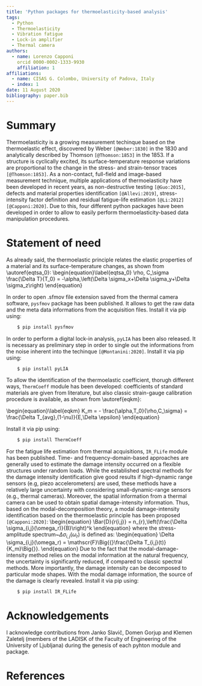 ```yaml
---
title: 'Python packages for thermoelasticity-based analysis'
tags:
  - Python
  - Thermoelasticity
  - Vibration fatigue
  - Lock-in amplifier
  - Thermal camera
authors:
  - name: Lorenzo Capponi
    orcid 0000-0002-1333-9930
    affiliation: 1
affiliations:
  - name: CISAS G. Colombo, University of Padova, Italy
  - index: 1 
date: 11 August 2020
bibliography: paper.bib
---
```


# Summary

Thermoelasticity is a growing measurement techinque based on the thermoelastic effect, discovered by Weber `[@Weber:1830]` in the 1830 and analytically described by Thomson `[@Thomson:1853]` in the 1853. If a structure is cyclically excited, its surface-temperature response variations are proportional to the change in the stress- and strain-tensor traces `[@Thomson:1853]`. As a non-contact, full-field and image-based measurement technique, multiple applications of thermoelasticity have been developed in recent years, as non-destructive testing `[@Guo:2015]`, defects and material properties identification `[@Allevi:2019]`, stress-intensity factor definition and residual fatigue-life estimation `[@Li:2012][@Capponi:2020]`. Due to this, four different python packages have been developed in order to allow to easily perform thermoelasticity-based data manipulation procedures.

# Statement of need 

As already said, the thermoelastic principle relates the elastic properties of a material and its surface-temperature changes, as shown from \autoref{eqtsa_0}:
\begin{equation}\label{eqtsa_0}
\rho\, C_\sigma \frac{\Delta T}{T_0} = -\alpha\,\left(\Delta \sigma_x+\Delta \sigma_y+\Delta \sigma_z\right)
\end{equation}

In order to open .sfmov file extension saved from the thermal camera software, `pysfmov` package has been published. It allows to get the raw data and the meta data informations from the acquisition files. Install it via pip using:
```python
    $ pip install pysfmov
```	
In order to perform a digital lock-in analysis, `pyLIA` has been also released. It is necessary as preliminary step in order to single out the 
informations from the noise inherent into the techinque `[@Montanini:2020]`. Install it via pip using:
```python
    $ pip install pyLIA
```	
To allow the identification of the thermoelastic coefficient, thorugh different ways, `ThermCoeff` module has been developed: coefficients of standard materials are given from literature, but also classic strain-gauge calibration procedure is available, as shown from \autoref{eqkm}:

\begin{equation}\label{eqkm}
    K_m = - \frac{\alpha\,T_0}{\rho\,C_\sigma} = \frac{\Delta T_{avg}\,(1-\nu)}{E\,\Delta \epsilon}
\end{equation}

Install it via pip using:
```python
    $ pip install ThermCoeff
```	
For the fatigue life estimation from thermal acquisitions, `IR_FLife` module has been published. Time- and frequency-domain-based approaches are generally used to estimate the damage intensity occurred on a flexible structures under random loads. While the established spectral methods for the damage intensity identification give good results if high-dynamic range sensors (e.g, piezo accelerometers) are used, these methods have a relatively large uncertainty with considering small-dynamic-range sensors (e.g., thermal cameras). Moreover, the spatial information from a thermal camera can be used to obtain spatial damage-intensity information. Thus, based on the modal-decomposition theory, a modal damage-intensity identification based on the thermoelastic principle has been proposed `[@Capponi:2020]`:
\begin{equation}
\Bar{D}_{r_{i,j}} = n_{r}\,\left(\frac{\Delta \sigma_{i,j}(\omega_r)}{B}\right)^k
\end{equation}
where the stress-amplitude spectrum~$\Delta \sigma_{i,j}(\omega_r)$ is defined as:
\begin{equation}
\Delta \sigma_{i,j}(\omega_r) = \mathscr{F}\Big{\{}\frac{\Delta T_{i,j}(t)}{K_m}\Big{\}}.
\end{equation}
Due to the fact that the modal-damage-intensity method relies on the modal information at the natural frequency, the uncertainty is significantly reduced, if compared to classic spectral methods. More importantly, the damage intensity can be decomposed to particular mode shapes. With the modal damage information, the source of the damage is clearly revealed. Install it via pip using:
```python
    $ pip install IR_FLife
```	

# Acknowledgements

I acknowledge contributions from Janko Slavič, Domen Gorjup and Klemen Zaletelj (members of the LADISK of the Faculty of Engineering of the University of Ljubljana) during the genesis of each pyhton module and package.

# References